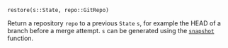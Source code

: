 ```
restore(s::State, repo::GitRepo)
```

Return a repository `repo` to a previous `State` `s`, for example the HEAD of a branch before a merge attempt. `s` can be generated using the [`snapshot`](@ref) function.
